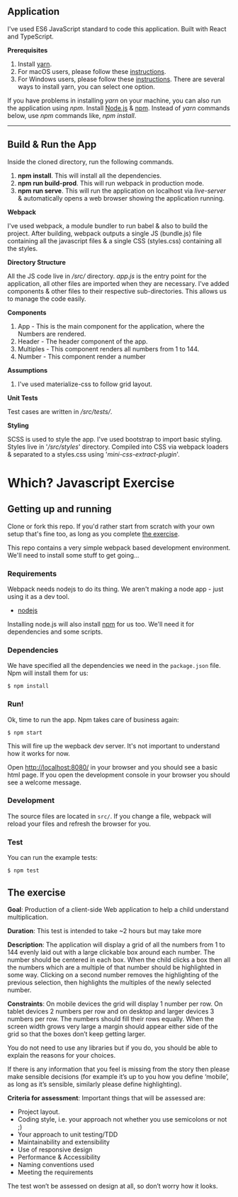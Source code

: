## Application

I've used ES6 JavaScript standard to code this application. Built with React and TypeScript.

**Prerequisites**

1. Install [yarn](https://yarnpkg.com/en/).
2. For macOS users, please follow these [instructions](https://yarnpkg.com/lang/en/docs/install/#mac-stable).
3. For Windows users, please follow these [instructions](https://yarnpkg.com/lang/en/docs/install/#windows-stable). There are several ways to install yarn, you can select one option.

If you have problems in installing _yarn_ on your machine, you can also run the application using _npm_. Install [Node.js](https://nodejs.org/en/) & [npm](https://www.npmjs.com). Instead of _yarn_ commands below, use _npm_ commands like, _npm install_.

---

## Build & Run the App

Inside the cloned directory, run the following commands.

1. **npm install**. This will install all the dependencies.
2. **npm run build-prod**. This will run webpack in production mode.
3. **npm run serve**. This will run the application on localhost via _live-server_ & automatically opens a web browser showing the application running.

**Webpack**

I've used webpack, a module bundler to run babel & also to build the project. After building, webpack outputs a single JS (bundle.js) file containing all the javascript files & a single CSS (styles.css) containing all the styles.

**Directory Structure**

All the JS code live in _/src/_ directory. _app.js_ is the entry point for the application, all other files are imported when they are necessary. I've added components & other files to their respective sub-directories. This allows us to manage the code easily.

**Components**

1. App - This is the main component for the application, where the Numbers are rendered.
2. Header - The header component of the app.
3. Multiples - This component renders all numbers from 1 to 144.
4. Number - This component render a number

**Assumptions**

1. I've used materialize-css to follow grid layout.

**Unit Tests**

Test cases are written in _/src/tests/_.

**Styling**

SCSS is used to style the app. I've used bootstrap to import basic styling. Styles live in '_/src/styles_' directory. Compiled into CSS via webpack loaders & separated to a styles.css using '_mini-css-extract-plugin_'.

# Which? Javascript Exercise

## Getting up and running

Clone or fork this repo. If you'd rather start from scratch with your own setup that's fine too, as long as you complete [the exercise](#the-exercise).

This repo contains a very simple webpack based development environment. We'll need to install some stuff to get going...

### Requirements

Webpack needs nodejs to do its thing. We aren't making a node app - just using it as a dev tool.

- [nodejs](https://nodejs.org/en/)

Installing node.js will also install [npm](https://www.npmjs.com) for us too. We'll need it for dependencies and some scripts.

### Dependencies

We have specified all the dependencies we need in the `package.json` file. Npm will install them for us:

`$ npm install`

### Run!

Ok, time to run the app. Npm takes care of business again:

`$ npm start`

This will fire up the wepback dev server. It's not important to understand how it works for now.

Open [http://localhost:8080/](http://localhost:8080/) in your browser and you should see a basic html page. If you open the development console in your browser you should see a welcome message.

### Development

The source files are located in `src/`. If you change a file, webpack will reload your files and refresh the browser for you.

### Test

You can run the example tests:

`$ npm test`

## The exercise

**Goal**: Production of a client-side Web application to help a child understand multiplication.

**Duration**: This test is intended to take ~2 hours but may take more

**Description**: The application will display a grid of all the numbers from 1 to 144 evenly laid out with a large clickable box around each number. The number should be centered in each box. When the child clicks a box then all the numbers which are a multiple of that number should be highlighted in some way. Clicking on a second number removes the highlighting of the previous selection, then highlights the multiples of the newly selected number.

**Constraints**: On mobile devices the grid will display 1 number per row. On tablet devices 2 numbers per row and on desktop and larger devices 3 numbers per row. The numbers should fill their rows equally. When the screen width grows very large a margin should appear either side of the grid so that the boxes don’t keep getting larger.

You do not need to use any libraries but if you do, you should be able to explain the reasons for your choices.

If there is any information that you feel is missing from the story then please make sensible decisions (for example it’s up to you how you define ‘mobile’, as long as it’s sensible, similarly please define highlighting).

**Criteria for assessment**: Important things that will be assessed are:

- Project layout.
- Coding style, i.e. your approach not whether you use semicolons or not ;)
- Your approach to unit testing/TDD
- Maintainability and extensibility
- Use of responsive design
- Performance & Accessibility
- Naming conventions used
- Meeting the requirements

The test won’t be assessed on design at all, so don’t worry how it looks.
